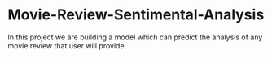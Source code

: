 # Movie-Review-Sentimental-Analysis
In this project we are building a model which can predict the analysis of any movie review that user will provide.
